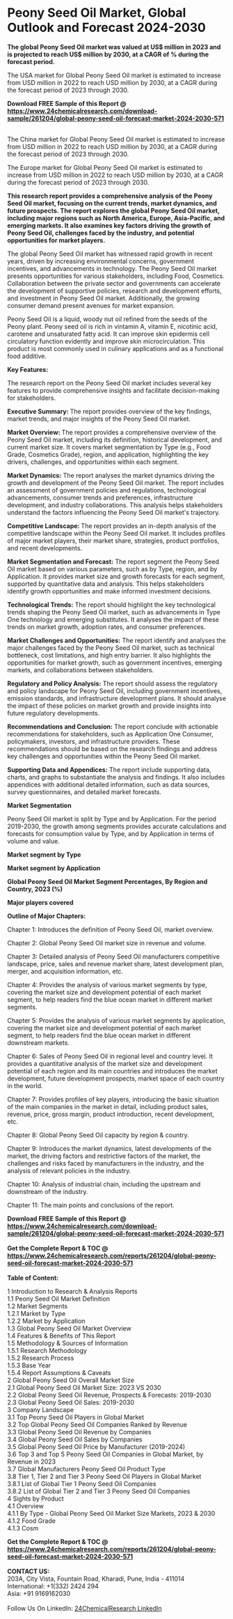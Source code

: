 <h1>Peony Seed Oil Market, Global Outlook and Forecast 2024-2030</h1><p><strong>The global Peony Seed Oil market was valued at US$ million in 2023 and is projected to reach US$ million by 2030, at a CAGR of % during the forecast period.</strong></p><p>
</p><p>The USA market for Global Peony Seed Oil market is estimated to increase from USD million in 2022 to reach USD million by 2030, at a CAGR during the forecast period of 2023 through 2030.</p><div><b>Download FREE Sample of this Report @ 
            <a href="https://www.24chemicalresearch.com/download-sample/261204/global-peony-seed-oil-forecast-market-2024-2030-571">
            https://www.24chemicalresearch.com/download-sample/261204/global-peony-seed-oil-forecast-market-2024-2030-571</a></b></div><br><p>
</p><p>The China market for Global Peony Seed Oil market is estimated to increase from USD million in 2022 to reach USD million by 2030, at a CAGR during the forecast period of 2023 through 2030.</p><p>
</p><p>The Europe market for Global Peony Seed Oil market is estimated to increase from USD million in 2022 to reach USD million by 2030, at a CAGR during the forecast period of 2023 through 2030.</p><p>
</p><p><strong>This research report provides a comprehensive analysis of the Peony Seed Oil market, focusing on the current trends, market dynamics, and future prospects. The report explores the global Peony Seed Oil market, including major regions such as North America, Europe, Asia-Pacific, and emerging markets. It also examines key factors driving the growth of Peony Seed Oil, challenges faced by the industry, and potential opportunities for market players.</strong></p><p>
The global Peony Seed Oil market has witnessed rapid growth in recent years, driven by increasing environmental concerns, government incentives, and advancements in technology. The Peony Seed Oil market presents opportunities for various stakeholders, including Food, Cosmetics. Collaboration between the private sector and governments can accelerate the development of supportive policies, research and development efforts, and investment in Peony Seed Oil market. Additionally, the growing consumer demand present avenues for market expansion.</p><p>
Peony Seed Oil is a liquid, woody nut oil refined from the seeds of the Peony plant. Peony seed oil is rich in vintamin A, vitamin E, nicotinic acid, carotene and unsaturated fatty acid. It can improve skin epidermis cell circulatory function evidently and improve skin microcirculation. This product is most commonly used in culinary applications and as a functional food additive.</p><p>
<strong>Key Features:</strong></p><p>
The research report on the Peony Seed Oil market includes several key features to provide comprehensive insights and facilitate decision-making for stakeholders.</p><p>
<strong>Executive Summary: </strong>The report provides overview of the key findings, market trends, and major insights of the Peony Seed Oil market.</p><p>
<strong>Market Overview: </strong>The report provides a comprehensive overview of the Peony Seed Oil market, including its definition, historical development, and current market size. It covers market segmentation by Type (e.g., Food Grade, Cosmetics Grade), region, and application, highlighting the key drivers, challenges, and opportunities within each segment.</p><p>
<strong>Market Dynamics:</strong> The report analyses the market dynamics driving the growth and development of the Peony Seed Oil market. The report includes an assessment of government policies and regulations, technological advancements, consumer trends and preferences, infrastructure development, and industry collaborations. This analysis helps stakeholders understand the factors influencing the Peony Seed Oil market's trajectory.</p><p>
<strong>Competitive Landscape: </strong>The report provides an in-depth analysis of the competitive landscape within the Peony Seed Oil market. It includes profiles of major market players, their market share, strategies, product portfolios, and recent developments.</p><p>
<strong>Market Segmentation and Forecast:</strong> The report segment the Peony Seed Oil market based on various parameters, such as by Type, region, and by Application. It provides market size and growth forecasts for each segment, supported by quantitative data and analysis. This helps stakeholders identify growth opportunities and make informed investment decisions.</p><p>
<strong>Technological Trends:</strong> The report should highlight the key technological trends shaping the Peony Seed Oil market, such as advancements in Type One technology and emerging substitutes. It analyses the impact of these trends on market growth, adoption rates, and consumer preferences.</p><p>
<strong>Market Challenges and Opportunities:</strong> The report identify and analyses the major challenges faced by the Peony Seed Oil market, such as technical bottleneck, cost limitations, and high entry barrier. It also highlights the opportunities for market growth, such as government incentives, emerging markets, and collaborations between stakeholders.</p><p>
<strong>Regulatory and Policy Analysis:</strong> The report should assess the regulatory and policy landscape for Peony Seed Oil, including government incentives, emission standards, and infrastructure development plans. It should analyse the impact of these policies on market growth and provide insights into future regulatory developments.</p><p>
<strong>Recommendations and Conclusion:</strong> The report conclude with actionable recommendations for stakeholders, such as Application One Consumer, policymakers, investors, and infrastructure providers. These recommendations should be based on the research findings and address key challenges and opportunities within the Peony Seed Oil market.</p><p>
<strong>Supporting Data and Appendices:</strong> The report include supporting data, charts, and graphs to substantiate the analysis and findings. It also includes appendices with additional detailed information, such as data sources, survey questionnaires, and detailed market forecasts.</p><p>
<strong>Market Segmentation</strong></p><p>
Peony Seed Oil market is split by Type and by Application. For the period 2019-2030, the growth among segments provides accurate calculations and forecasts for consumption value by Type, and by Application in terms of volume and value.</p><p>
<strong>Market segment by Type</strong></p><p>
</p><p>
</p><p><strong>Market segment by Application</strong></p><p>
</p><p>
</p><p><strong>Global Peony Seed Oil Market Segment Percentages, By Region and Country, 2023 (%)</strong></p><p>
</p><p>
</p><p><strong>Major players covered</strong></p><p>
</p><p>
</p><p><strong>Outline of Major Chapters:</strong></p><p>
Chapter 1: Introduces the definition of Peony Seed Oil, market overview.</p><p>
Chapter 2: Global Peony Seed Oil market size in revenue and volume.</p><p>
Chapter 3: Detailed analysis of Peony Seed Oil manufacturers competitive landscape, price, sales and revenue market share, latest development plan, merger, and acquisition information, etc.</p><p>
Chapter 4: Provides the analysis of various market segments by type, covering the market size and development potential of each market segment, to help readers find the blue ocean market in different market segments.</p><p>
Chapter 5: Provides the analysis of various market segments by application, covering the market size and development potential of each market segment, to help readers find the blue ocean market in different downstream markets.</p><p>
Chapter 6: Sales of Peony Seed Oil in regional level and country level. It provides a quantitative analysis of the market size and development potential of each region and its main countries and introduces the market development, future development prospects, market space of each country in the world.</p><p>
Chapter 7: Provides profiles of key players, introducing the basic situation of the main companies in the market in detail, including product sales, revenue, price, gross margin, product introduction, recent development, etc.</p><p>
Chapter 8: Global Peony Seed Oil capacity by region &amp; country.</p><p>
Chapter 9: Introduces the market dynamics, latest developments of the market, the driving factors and restrictive factors of the market, the challenges and risks faced by manufacturers in the industry, and the analysis of relevant policies in the industry.</p><p>
Chapter 10: Analysis of industrial chain, including the upstream and downstream of the industry.</p><p>
Chapter 11: The main points and conclusions of the report.</p><div><b>Download FREE Sample of this Report @ 
            <a href="https://www.24chemicalresearch.com/download-sample/261204/global-peony-seed-oil-forecast-market-2024-2030-571">
            https://www.24chemicalresearch.com/download-sample/261204/global-peony-seed-oil-forecast-market-2024-2030-571</a></b></div><br><div><b>Get the Complete Report & TOC @ 
            <a href="https://www.24chemicalresearch.com/reports/261204/global-peony-seed-oil-forecast-market-2024-2030-571">
            https://www.24chemicalresearch.com/reports/261204/global-peony-seed-oil-forecast-market-2024-2030-571</a></b></div><br>
            <b>Table of Content:</b><p>1 Introduction to Research & Analysis Reports<br />
    1.1 Peony Seed Oil Market Definition<br />
    1.2 Market Segments<br />
        1.2.1 Market by Type<br />
        1.2.2 Market by Application<br />
    1.3 Global Peony Seed Oil Market Overview<br />
    1.4 Features & Benefits of This Report<br />
    1.5 Methodology & Sources of Information<br />
        1.5.1 Research Methodology<br />
        1.5.2 Research Process<br />
        1.5.3 Base Year<br />
        1.5.4 Report Assumptions & Caveats<br />
2 Global Peony Seed Oil Overall Market Size<br />
    2.1 Global Peony Seed Oil Market Size: 2023 VS 2030<br />
    2.2 Global Peony Seed Oil Revenue, Prospects & Forecasts: 2019-2030<br />
    2.3 Global Peony Seed Oil Sales: 2019-2030<br />
3 Company Landscape<br />
    3.1 Top Peony Seed Oil Players in Global Market<br />
    3.2 Top Global Peony Seed Oil Companies Ranked by Revenue<br />
    3.3 Global Peony Seed Oil Revenue by Companies<br />
    3.4 Global Peony Seed Oil Sales by Companies<br />
    3.5 Global Peony Seed Oil Price by Manufacturer (2019-2024)<br />
    3.6 Top 3 and Top 5 Peony Seed Oil Companies in Global Market, by Revenue in 2023<br />
    3.7 Global Manufacturers Peony Seed Oil Product Type<br />
    3.8 Tier 1, Tier 2 and Tier 3 Peony Seed Oil Players in Global Market<br />
        3.8.1 List of Global Tier 1 Peony Seed Oil Companies<br />
        3.8.2 List of Global Tier 2 and Tier 3 Peony Seed Oil Companies<br />
4 Sights by Product<br />
    4.1 Overview<br />
        4.1.1 By Type - Global Peony Seed Oil Market Size Markets, 2023 & 2030<br />
        4.1.2 Food Grade<br />
        4.1.3 Cosm</p><div><b>Get the Complete Report & TOC @ 
            <a href="https://www.24chemicalresearch.com/reports/261204/global-peony-seed-oil-forecast-market-2024-2030-571">
            https://www.24chemicalresearch.com/reports/261204/global-peony-seed-oil-forecast-market-2024-2030-571</a></b></div><br><b>CONTACT US:</b><br>
            203A, City Vista, Fountain Road, Kharadi, Pune, India - 411014<br>
            International: +1(332) 2424 294<br>
            Asia: +91 9169162030 <br><br>
            Follow Us On LinkedIn: <a href="https://www.linkedin.com/company/24chemicalresearch/">24ChemicalResearch LinkedIn</a>